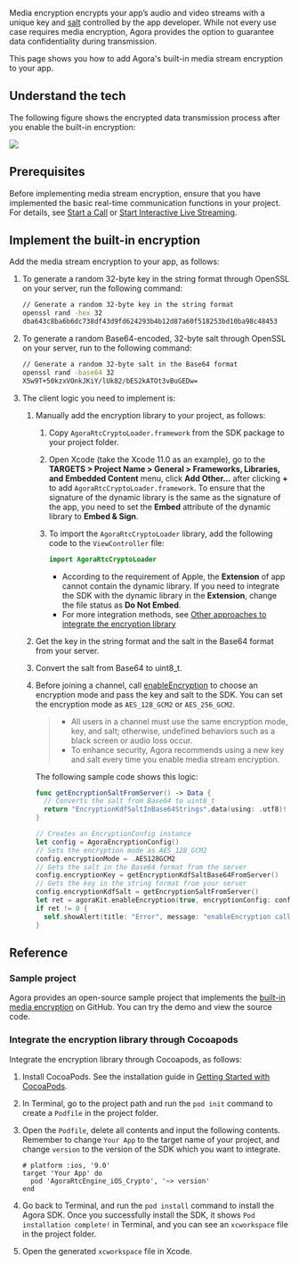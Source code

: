 Media encryption encrypts your app’s audio and video streams with a unique key and [salt](https://en.wikipedia.org/wiki/Salt_(cryptography)) controlled by the app developer. While not every use case requires media encryption, Agora provides the option to guarantee data confidentiality during transmission. 

This page shows you how to add Agora's built-in media stream encryption to your app.

## Understand the tech

The following figure shows the encrypted data transmission process after you enable the built-in encryption:

![](https://web-cdn.agora.io/docs-files/1630050188692)

## Prerequisites

Before implementing media stream encryption, ensure that you have implemented the basic real-time communication functions in your project. For details, see [Start a Call](start_call_ios) or [Start Interactive Live Streaming](start_live_ios).

## Implement the built-in encryption

Add the media stream encryption to your app, as follows:

1. To generate a random 32-byte key in the string format through OpenSSL on your server, run the following command:

   ```bash
   // Generate a random 32-byte key in the string format
   openssl rand -hex 32
   dba643c8ba6b6dc738df43d9fd624293b4b12d87a60f518253bd10ba98c48453
   ```

2. To generate a random Base64-encoded, 32-byte salt through OpenSSL on your server, run to the following command:

   ```bash
   // Generate a random 32-byte salt in the Base64 format
   openssl rand -base64 32
   X5w9T+50kzxVOnkJKiY/lUk82/bES2kATOt3vBuGEDw=
   ```

3. The client logic you need to implement is:

   1. Manually add the encryption library to your project, as follows:

      1. Copy `AgoraRtcCryptoLoader.framework` from the SDK package to your project folder.

      2. Open Xcode (take the Xcode 11.0 as an example), go to the **TARGETS > Project Name > General > Frameworks, Libraries, and Embedded Content** menu, click **Add Other...** after clicking **+** to add `AgoraRtcCryptoLoader.framework`. To ensure that the signature of the dynamic library is the same as the signature of the app, you need to set the **Embed** attribute of the dynamic library to **Embed & Sign**.

      3. To import the `AgoraRtcCryptoLoader` library, add the following code to the `ViewController` file:

         ```swift
         import AgoraRtcCryptoLoader
         ```

         <div class="alert warning"><ul><li>According to the requirement of Apple, the <b>Extension</b> of app cannot contain the dynamic library. If you need to integrate the SDK with the dynamic library in the <b>Extension</b>, change the file status as <b>Do Not Embed</b>.</li><li>For more integration methods, see <a href="#othermethods">Other approaches to integrate the encryption library</a></li></ul></div>

   2. Get the key in the string format and the salt in the Base64 format from your server.

   3. Convert the salt from Base64 to uint8_t.

   4. Before joining a channel, call [enableEncryption]() to choose an encryption mode and pass the key and salt to the SDK. You can set the encryption mode as `AES_128_GCM2` or `AES_256_GCM2`.

      > - All users in a channel must use the same encryption mode, key, and salt; otherwise, undefined behaviors such as a black screen or audio loss occur.
      > - To enhance security, Agora recommends using a new key and salt every time you enable media stream encryption.

      The following sample code shows this logic:

      ```swift
      func getEncryptionSaltFromServer() -> Data {
        // Converts the salt from Base64 to uint8_t
        return "EncryptionKdfSaltInBase64Strings".data(using: .utf8)!
      }
      
      // Creates an EncryptionConfig instance
      let config = AgoraEncryptionConfig()
      // Sets the encryption mode as AES_128_GCM2
      config.encryptionMode = .AES128GCM2
      // Gets the salt in the Base64 format from the server
      config.encryptionKey = getEncryptionKdfSaltBase64FromServer()
      // Gets the key in the string format from your server
      config.encryptionKdfSalt = getEncryptionSaltFromServer()
      let ret = agoraKit.enableEncryption(true, encryptionConfig: config)
      if ret != 0 {
        self.showAlert(title: "Error", message: "enableEncryption call failed: \(ret), please check your params")
      }
      ```


## Reference

### Sample project

Agora provides an open-source sample project that implements the [built-in media encryption](https://github.com/AgoraIO/API-Examples/blob/dev/3.6.200/iOS/APIExample/Examples/Advanced/StreamEncryption/StreamEncryption.swift) on GitHub. You can try the demo and view the source code.

<a name="othermethods"></a>

### Integrate the encryption library through Cocoapods

Integrate the encryption library through Cocoapods, as follows:

1. Install CocoaPods. See the installation guide in  <a href="https://guides.cocoapods.org/using/getting-started.html#getting-started">Getting Started with CocoaPods</a >.

2. In Terminal, go to the project path and run the `pod init` command to create a `Podfile` in the project folder.

3. Open the `Podfile`, delete all contents and input the following contents. Remember to change `Your App` to the target name of your project, and change `version` to the version of the SDK which you want to integrate.

   ```shell
   # platform :ios, '9.0'
   target 'Your App' do
     pod 'AgoraRtcEngine_iOS_Crypto', '~> version'
   end
   ```

4. Go back to Terminal, and run the `pod install` command to install the Agora SDK. Once you successfully install the SDK, it shows `Pod installation complete!` in Terminal, and you can see an `xcworkspace` file in the project folder.

5. Open the generated `xcworkspace` file in Xcode.